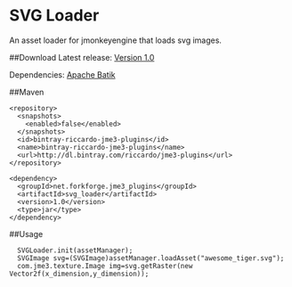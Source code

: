# SVG Loader
An asset loader for jmonkeyengine that loads svg images.

##Download 
Latest release: [Version 1.0](https://bintray.com/artifact/download/riccardo/jme3-plugins/net/forkforge/jme3_plugins/svg_loader/1.0/svg_loader-1.0.jar)

Dependencies: [Apache Batik](http://apache.panu.it/xmlgraphics/batik/binaries/)

##Maven
```
<repository>
  <snapshots>
    <enabled>false</enabled>
  </snapshots>
  <id>bintray-riccardo-jme3-plugins</id>
  <name>bintray-riccardo-jme3-plugins</name>
  <url>http://dl.bintray.com/riccardo/jme3-plugins</url>
</repository>
```

```
<dependency>
  <groupId>net.forkforge.jme3_plugins</groupId>
  <artifactId>svg_loader</artifactId>
  <version>1.0</version>
  <type>jar</type>
</dependency>
```

##Usage
```
  SVGLoader.init(assetManager);
  SVGImage svg=(SVGImage)assetManager.loadAsset("awesome_tiger.svg");
  com.jme3.texture.Image img=svg.getRaster(new Vector2f(x_dimension,y_dimension));
```
